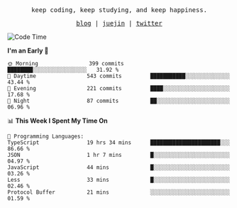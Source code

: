 <p align="center">
  <samp>
    <span>keep coding, keep studying, and keep happiness.</span>
  </samp>
</p>

<p align="center">
  <samp>
    <a href="https://deweyou.me">blog</a>  |
    <a href="https://juejin.cn/user/4309700183594366">juejin</a> |
    <a href="https://twitter.com/ouduidui">twitter</a>
  </samp>
</p>

<!--START_SECTION:waka-->
![Code Time](http://img.shields.io/badge/Code%20Time-4%2C913%20hrs%2050%20mins-blue)

**I'm an Early 🐤** 

```text
🌞 Morning                399 commits         ████████░░░░░░░░░░░░░░░░░   31.92 % 
🌆 Daytime                543 commits         ███████████░░░░░░░░░░░░░░   43.44 % 
🌃 Evening                221 commits         ████░░░░░░░░░░░░░░░░░░░░░   17.68 % 
🌙 Night                  87 commits          ██░░░░░░░░░░░░░░░░░░░░░░░   06.96 % 
```


📊 **This Week I Spent My Time On** 

```text
💬 Programming Languages: 
TypeScript               19 hrs 34 mins      ██████████████████████░░░   86.66 % 
JSON                     1 hr 7 mins         █░░░░░░░░░░░░░░░░░░░░░░░░   04.97 % 
JavaScript               44 mins             █░░░░░░░░░░░░░░░░░░░░░░░░   03.26 % 
Less                     33 mins             █░░░░░░░░░░░░░░░░░░░░░░░░   02.46 % 
Protocol Buffer          21 mins             ░░░░░░░░░░░░░░░░░░░░░░░░░   01.59 % 
```


<!--END_SECTION:waka-->

